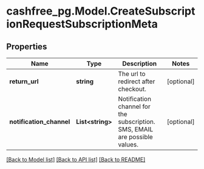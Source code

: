 # cashfree_pg.Model.CreateSubscriptionRequestSubscriptionMeta

## Properties

Name | Type | Description | Notes
------------ | ------------- | ------------- | -------------
**return_url** | **string** | The url to redirect after checkout. | [optional] 
**notification_channel** | **List&lt;string&gt;** | Notification channel for the subscription. SMS, EMAIL are possible values. | [optional] 

[[Back to Model list]](../README.md#documentation-for-models) [[Back to API list]](../README.md#documentation-for-api-endpoints) [[Back to README]](../README.md)

